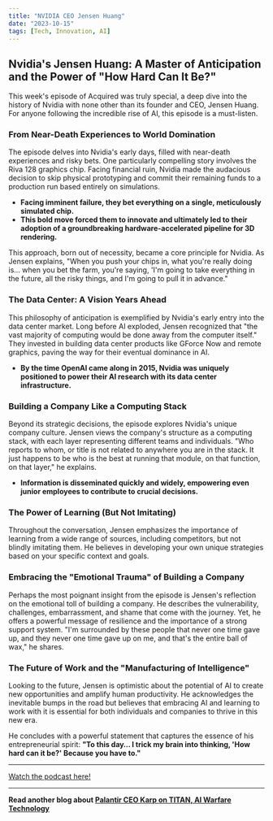 ```yaml
---
title: "NVIDIA CEO Jensen Huang"
date: "2023-10-15"
tags: [Tech, Innovation, AI]
---
```


## Nvidia's Jensen Huang: A Master of Anticipation and the Power of "How Hard Can It Be?"

This week's episode of Acquired was truly special, a deep dive into the history of Nvidia with none other than its founder and CEO, Jensen Huang. For anyone following the incredible rise of AI, this episode is a must-listen.

### From Near-Death Experiences to World Domination

The episode delves into Nvidia's early days, filled with near-death experiences and risky bets. One particularly compelling story involves the Riva 128 graphics chip. Facing financial ruin, Nvidia made the audacious decision to skip physical prototyping and commit their remaining funds to a production run based entirely on simulations.

- **Facing imminent failure, they bet everything on a single, meticulously simulated chip.**
- **This bold move forced them to innovate and ultimately led to their adoption of a groundbreaking hardware-accelerated pipeline for 3D rendering.**

This approach, born out of necessity, became a core principle for Nvidia. As Jensen explains, "When you push your chips in, what you're really doing is… when you bet the farm, you're saying, 'I'm going to take everything in the future, all the risky things, and I'm going to pull it in advance."

### The Data Center: A Vision Years Ahead

This philosophy of anticipation is exemplified by Nvidia's early entry into the data center market. Long before AI exploded, Jensen recognized that "the vast majority of computing would be done away from the computer itself." They invested in building data center products like GForce Now and remote graphics, paving the way for their eventual dominance in AI.

- **By the time OpenAI came along in 2015, Nvidia was uniquely positioned to power their AI research with its data center infrastructure.**

### Building a Company Like a Computing Stack

Beyond its strategic decisions, the episode explores Nvidia's unique company culture. Jensen views the company's structure as a computing stack, with each layer representing different teams and individuals. "Who reports to whom, or title is not related to anywhere you are in the stack. It just happens to be who is the best at running that module, on that function, on that layer," he explains.

- **Information is disseminated quickly and widely, empowering even junior employees to contribute to crucial decisions.**

### The Power of Learning (But Not Imitating)

Throughout the conversation, Jensen emphasizes the importance of learning from a wide range of sources, including competitors, but not blindly imitating them. He believes in developing your own unique strategies based on your specific context and goals.

### Embracing the "Emotional Trauma" of Building a Company

Perhaps the most poignant insight from the episode is Jensen's reflection on the emotional toll of building a company. He describes the vulnerability, challenges, embarrassment, and shame that come with the journey. Yet, he offers a powerful message of resilience and the importance of a strong support system. "I'm surrounded by these people that never one time gave up, and they never one time gave up on me, and that's the entire ball of wax," he shares.

### The Future of Work and the "Manufacturing of Intelligence"

Looking to the future, Jensen is optimistic about the potential of AI to create new opportunities and amplify human productivity. He acknowledges the inevitable bumps in the road but believes that embracing AI and learning to work with it is essential for both individuals and companies to thrive in this new era.

He concludes with a powerful statement that captures the essence of his entrepreneurial spirit: **"To this day… I trick my brain into thinking, 'How hard can it be?' Because you have to."**

---

<a href="https://youtube.com/watch?v=y6NfxiemvHg" target="_blank">Watch the podcast here!</a>

---

**Read another blog about [Palantir CEO Karp on TITAN, AI Warfare Technology](./20240307-alexkarp-bloombergtelevision)**
